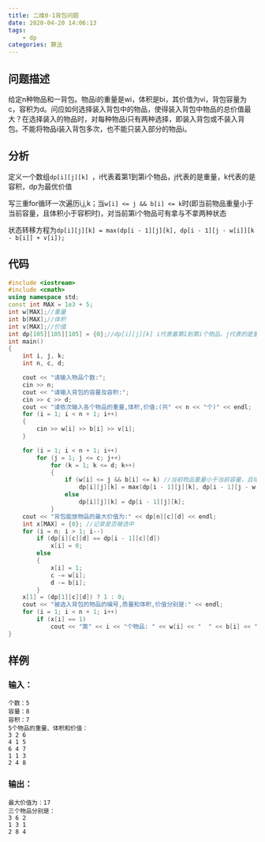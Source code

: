 ```yaml
---
title: 二维0-1背包问题
date: 2020-04-20 14:06:13
tags:
	- dp
categories: 算法
---
```


## 问题描述

给定n种物品和一背包。物品i的重量是wi，体积是bi，其价值为vi，背包容量为c，容积为d。问应如何选择装入背包中的物品，使得装入背包中物品的总价值最大？在选择装入的物品时，对每种物品i只有两种选择，即装入背包或不装入背包。不能将物品i装入背包多次，也不能只装入部分的物品i。

<!-- more -->

## 分析

定义一个数组`dp[i][j][k] `，i代表着第1到第i个物品，j代表的是重量，k代表的是容积，dp为最优价值

写三重for循环一次遍历i,j,k；当`w[i] <= j && b[i] <= k`时(即当前物品重量小于当前容量，且体积小于容积时)，对当前第i个物品可有拿与不拿两种状态

状态转移方程为`dp[i][j][k] = max(dp[i - 1][j][k], dp[i - 1][j - w[i]][k - b[i]] + v[i]);`

## 代码

```cpp
#include <iostream>
#include <cmath>
using namespace std;
const int MAX = 1e3 + 5;
int w[MAX];//重量
int b[MAX];//体积
int v[MAX];//价值
int dp[105][105][105] = {0};//dp[i][j][k] i代表着第1到第i个物品，j代表的是重量，k代表的是容积，dp为最优价值
int main()
{
    int i, j, k;
    int n, c, d;

    cout << "请输入物品个数:";
    cin >> n;
    cout << "请输入背包的容量及容积:";
    cin >> c >> d;
    cout << "请依次输入各个物品的重量,体积,价值:(共" << n << "个)" << endl;
    for (i = 1; i < n + 1; i++)
    {
        cin >> w[i] >> b[i] >> v[i];
    }

    for (i = 1; i < n + 1; i++)
        for (j = 1; j <= c; j++)
            for (k = 1; k <= d; k++)
            {
                if (w[i] <= j && b[i] <= k) //当前物品重量小于当前容量，且体积小于容积时 ，才可以考虑装入物品的问题
                    dp[i][j][k] = max(dp[i - 1][j][k], dp[i - 1][j - w[i]][k - b[i]] + v[i]);
                else
                    dp[i][j][k] = dp[i - 1][j][k];
            }
    cout << "背包能放物品的最大价值为:" << dp[n][c][d] << endl;
    int x[MAX] = {0}; //记录是否被选中
    for (i = n; i > 1; i--)
        if (dp[i][c][d] == dp[i - 1][c][d])
            x[i] = 0;
        else
        {
            x[i] = 1;
            c -= w[i];
            d -= b[i];
        }
    x[1] = (dp[1][c][d]) ? 1 : 0;
    cout << "被选入背包的物品的编号,质量和体积,价值分别是:" << endl;
    for (i = 1; i < n + 1; i++)
        if (x[i] == 1)
            cout << "第" << i << "个物品: " << w[i] << "  " << b[i] << "  " << v[i] << endl;
}
```

## 样例

### 输入：

```
个数：5
容量：8
容积：7
5个物品的重量、体积和价值：
3 2 6
4 1 5
6 4 7
1 1 3
2 4 8
```

### 输出：

```
最大价值为：17
三个物品分别是：
3 6 2
1 3 1
2 8 4
```

